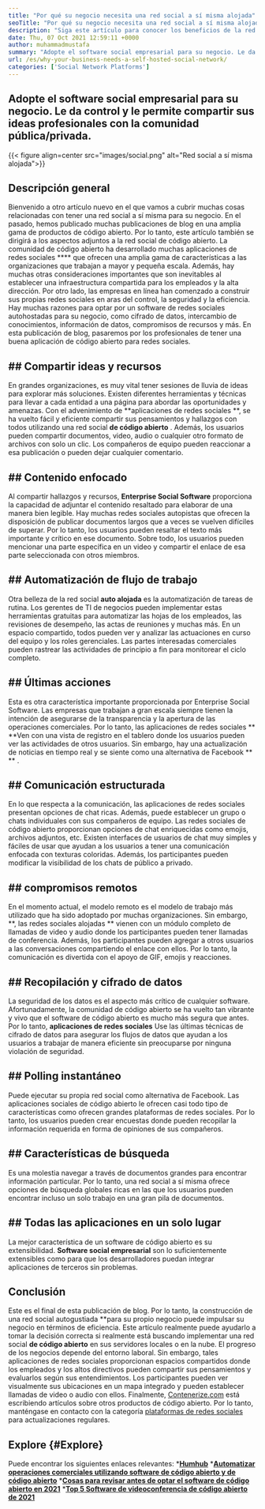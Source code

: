 ```yaml
---
title: "Por qué su negocio necesita una red social a sí misma alojada" 
seoTitle: "Por qué su negocio necesita una red social a sí misma alojada" 
description: "Siga este artículo para conocer los beneficios de la red social autohospedada para los negocios. Le permite construir espacios públicos/privados para equipos e individuos." 
date: Thu, 07 Oct 2021 12:59:11 +0000
author: muhammadmustafa
summary: "Adopte el software social empresarial para su negocio. Le da control y le permite compartir sus ideas profesionales con la comunidad pública/privada." 
url: /es/why-your-business-needs-a-self-hosted-social-network/
categories: ['Social Network Platforms']
---
```


## Adopte el software social empresarial para su negocio. Le da control y le permite compartir sus ideas profesionales con la comunidad pública/privada.

{{< figure align=center src="images/social.png" alt="Red social a sí misma alojada">}}


## Descripción general
Bienvenido a otro artículo nuevo en el que vamos a cubrir muchas cosas relacionadas con tener una red social a sí misma para su negocio. En el pasado, hemos publicado muchas publicaciones de blog en una amplia gama de productos de código abierto. Por lo tanto, este artículo también se dirigirá a los aspectos adjuntos a la red social de código abierto. La comunidad de código abierto ha desarrollado muchas aplicaciones de redes sociales  ****  que ofrecen una amplia gama de características a las organizaciones que trabajan a mayor y pequeña escala. Además, hay muchas otras consideraciones importantes que son inevitables al establecer una infraestructura compartida para los empleados y la alta dirección.
Por otro lado, las empresas en línea han comenzado a construir sus propias redes sociales en aras del control, la seguridad y la eficiencia. Hay muchas razones para optar por un software de redes sociales autohostadas para su negocio, como cifrado de datos, intercambio de conocimientos, información de datos, compromisos de recursos y más. En esta publicación de blog, pasaremos por los profesionales de tener una buena aplicación de código abierto para redes sociales.

## ## Compartir ideas y recursos
En grandes organizaciones, es muy vital tener sesiones de lluvia de ideas para explorar más soluciones. Existen diferentes herramientas y técnicas para llevar a cada entidad a una página para abordar las oportunidades y amenazas. Con el advenimiento de **aplicaciones de redes sociales **, se ha vuelto fácil y eficiente compartir sus pensamientos y hallazgos con todos utilizando una red social  **de código abierto**  . Además, los usuarios pueden compartir documentos, video, audio o cualquier otro formato de archivos con solo un clic. Los compañeros de equipo pueden reaccionar a esa publicación o pueden dejar cualquier comentario.

## ## Contenido enfocado
Al compartir hallazgos y recursos, **Enterprise Social Software**  proporciona la capacidad de adjuntar el contenido resaltado para elaborar de una manera bien legible. Hay muchas redes sociales autopistas que ofrecen la disposición de publicar documentos largos que a veces se vuelven difíciles de superar. Por lo tanto, los usuarios pueden resaltar el texto más importante y crítico en ese documento. Sobre todo, los usuarios pueden mencionar una parte específica en un video y compartir el enlace de esa parte seleccionada con otros miembros.

## ## Automatización de flujo de trabajo
Otra belleza de la red social **auto alojada**  es la automatización de tareas de rutina. Los gerentes de TI de negocios pueden implementar estas herramientas gratuitas para automatizar las hojas de los empleados, las revisiones de desempeño, las actas de reuniones y muchas más. En un espacio compartido, todos pueden ver y analizar las actuaciones en curso del equipo y los roles gerenciales. Las partes interesadas comerciales pueden rastrear las actividades de principio a fin para monitorear el ciclo completo.

## ## Últimas acciones
Esta es otra característica importante proporcionada por Enterprise Social Software. Las empresas que trabajan a gran escala siempre tienen la intención de asegurarse de la transparencia y la apertura de las operaciones comerciales. Por lo tanto, las aplicaciones de redes sociales ** **Ven con una vista de registro en el tablero donde los usuarios pueden ver las actividades de otros usuarios. Sin embargo, hay una actualización de noticias en tiempo real y se siente como una alternativa de Facebook ** ** .

## ## Comunicación estructurada
En lo que respecta a la comunicación, las aplicaciones de redes sociales presentan opciones de chat ricas. Además, puede establecer un grupo o chats individuales con sus compañeros de equipo. Las redes sociales de código abierto proporcionan opciones de chat enriquecidas como emojis, archivos adjuntos, etc. Existen interfaces de usuarios de chat muy simples y fáciles de usar que ayudan a los usuarios a tener una comunicación enfocada con texturas coloridas. Además, los participantes pueden modificar la visibilidad de los chats de público a privado.

## ## compromisos remotos
En el momento actual, el modelo remoto es el modelo de trabajo más utilizado que ha sido adoptado por muchas organizaciones. Sin embargo, **, las redes sociales alojadas ** vienen con un módulo completo de llamadas de video y audio donde los participantes pueden tener llamadas de conferencia. Además, los participantes pueden agregar a otros usuarios a las conversaciones compartiendo el enlace con ellos. Por lo tanto, la comunicación es divertida con el apoyo de GIF, emojis y reacciones.

## ## Recopilación y cifrado de datos
La seguridad de los datos es el aspecto más crítico de cualquier software. Afortunadamente, la comunidad de código abierto se ha vuelto tan vibrante y vivo que el software de código abierto es mucho más segura que antes. Por lo tanto, **aplicaciones de redes sociales**  Use las últimas técnicas de cifrado de datos para asegurar los flujos de datos que ayudan a los usuarios a trabajar de manera eficiente sin preocuparse por ninguna violación de seguridad.

## ## Polling instantáneo
Puede ejecutar su propia red social como alternativa de Facebook. Las aplicaciones sociales de código abierto le ofrecen casi todo tipo de características como ofrecen grandes plataformas de redes sociales. Por lo tanto, los usuarios pueden crear encuestas donde pueden recopilar la información requerida en forma de opiniones de sus compañeros.

## ## Características de búsqueda
Es una molestia navegar a través de documentos grandes para encontrar información particular. Por lo tanto, una red social a sí misma ofrece opciones de búsqueda globales ricas en las que los usuarios pueden encontrar incluso un solo trabajo en una gran pila de documentos.

## ## Todas las aplicaciones en un solo lugar
La mejor característica de un software de código abierto es su extensibilidad. **Software social empresarial**  son lo suficientemente extensibles como para que los desarrolladores puedan integrar aplicaciones de terceros sin problemas.

## Conclusión
Este es el final de esta publicación de blog. Por lo tanto, la construcción de una red social autogustiada **para su propio negocio puede impulsar su negocio en términos de eficiencia. Este artículo realmente puede ayudarlo a tomar la decisión correcta si realmente está buscando implementar una red social  **de código abierto**   en sus servidores locales o en la nube. El progreso de los negocios depende del entorno laboral. Sin embargo, tales aplicaciones de redes sociales proporcionan espacios compartidos donde los empleados y los altos directivos pueden compartir sus pensamientos y evaluarlos según sus entendimientos. Los participantes pueden ver visualmente sus ubicaciones en un mapa integrado y pueden establecer llamadas de video o audio con ellos.
Finalmente, [Contenerize.com][1] está escribiendo artículos sobre otros productos de código abierto. Por lo tanto, manténgase en contacto con la categoría [plataformas de redes sociales][2] para actualizaciones regulares.

## Explore   {#Explore}
Puede encontrar los siguientes enlaces relevantes:
  ***[Humhub][3]** 
  ***[Automatizar operaciones comerciales utilizando software de código abierto y de código abierto][4]** 
  ***[Cosas para revisar antes de optar el software de código abierto en 2021][5]** 
  *[**Top 5 Software de videoconferencia de código abierto de 2021** ][6]

  
[1]: https://www.containerize.com/
[2]: https://products.containerize.com/social-network-platforms/
[3]: https://products.containerize.com/social-network-platforms/humhub/
[4]: https://blog.containerize.com/blogging/automate-business-operations-using-open-source-software/
[5]: https://blog.containerize.com/cmdb-software/things-to-review-before-opting-open-source-software-in-2021/
[6]: https://blog.containerize.com/video-conferencing-software/top-5-open-source-video-conferencing-software-of-2021/
